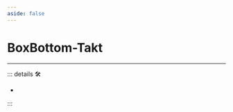 ```yaml
---
aside: false
---
```

# BoxBottom-Takt

---

<!-- =================================================== -->
<!-- =================================================== -->
<!-- =================================================== -->
<!-- =================================================== -->
<!-- =================================================== -->
::: details 🛠

-

:::
